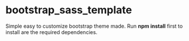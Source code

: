 # bootstrap_sass_template
Simple easy to customize bootstrap theme made. Run <strong>npm install</strong> first to install are the required dependencies.
